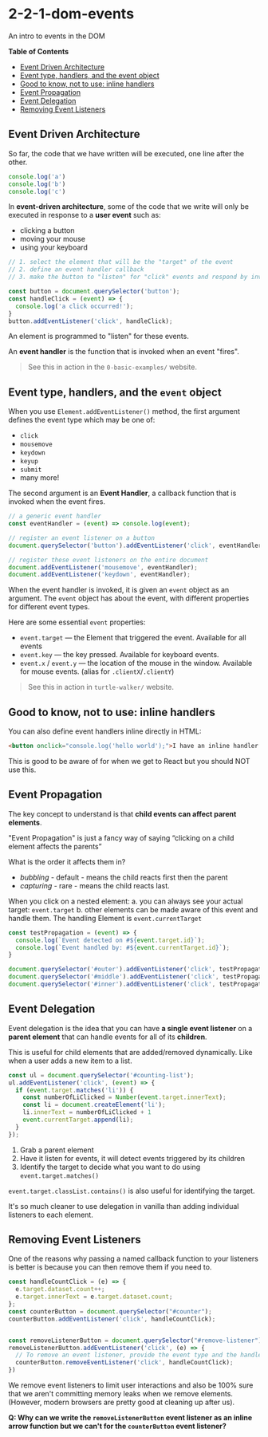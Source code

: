 # 2-2-1-dom-events

An intro to events in the DOM

**Table of Contents**
- [Event Driven Architecture](#event-driven-architecture)
- [Event type, handlers, and the event object](#event-type-handlers-and-the-event-object)
- [Good to know, not to use: inline handlers](#good-to-know-not-to-use-inline-handlers)
- [Event Propagation](#event-propagation)
- [Event Delegation](#event-delegation)
- [Removing Event Listeners](#removing-event-listeners)

## Event Driven Architecture

So far, the code that we have written will be executed, one line after the other.

```js
console.log('a')
console.log('b')
console.log('c')
```

In **event-driven architecture**, some of the code that we write will only be executed in response to a **user event** such as:
* clicking a button
* moving your mouse
* using your keyboard

```js
// 1. select the element that will be the "target" of the event
// 2. define an event handler callback
// 3. make the button to "listen" for "click" events and respond by invoking the event handler

const button = document.querySelector('button');
const handleClick = (event) => {
  console.log('a click occurred!');
}
button.addEventListener('click', handleClick);
```

An element is programmed to "listen" for these events.

An **event handler** is the function that is invoked when an event "fires".

> See this in action in the `0-basic-examples/` website.

## Event type, handlers, and the `event` object

When you use `Element.addEventListener()` method, the first argument defines the event type which may be one of:
- `click`
- `mousemove`
- `keydown`
- `keyup`
- `submit`
- many more!

The second argument is an **Event Handler**, a callback function that is invoked when the event fires.
```js
// a generic event handler
const eventHandler = (event) => console.log(event);

// register an event listener on a button
document.querySelector('button').addEventListener('click', eventHandler);

// register these event listeners on the entire document
document.addEventListener('mousemove', eventHandler);
document.addEventListener('keydown', eventHandler);
```

When the event handler is invoked, it is given an `event` object as an argument. The `event` object has about the event, with different properties for different event types.

Here are some essential `event` properties:

- `event.target` — the Element that triggered the event. Available for all events
- `event.key` — the key pressed. Available for keyboard events.
- `event.x` / `event.y` — the location of the mouse in the window. Available for mouse events. (alias for `.clientX`/`.clientY`)

> See this in action in `turtle-walker/` website.

## Good to know, not to use: inline handlers

You can also define event handlers inline directly in HTML:

```html
<button onclick="console.log('hello world');">I have an inline handler!</button>
```

This is good to be aware of for when we get to React but you should NOT use this.

## Event Propagation

The key concept to understand is that **child events can affect parent elements**. 

"Event Propagation" is just a fancy way of saying “clicking on a child element affects the parents” 

What is the order it affects them in?

* _bubbling_ - default - means the child reacts first then the parent
* _capturing_ - rare - means the child reacts last.

When you click on a nested element:
a. you can always see your actual target: `event.target`
b. other elements can be made aware of this event and handle them. The handling Element is `event.currentTarget`

```js
const testPropagation = (event) => {
  console.log(`Event detected on #${event.target.id}`);
  console.log(`Event handled by: #${event.currentTarget.id}`);
}

document.querySelector('#outer').addEventListener('click', testPropagation);
document.querySelector('#middle').addEventListener('click', testPropagation);
document.querySelector('#inner').addEventListener('click', testPropagation);
```

## Event Delegation

Event delegation is the idea that you can have **a single event listener** on a **parent element** that can handle events for all of its **children**. 

This is useful for child elements that are added/removed dynamically. Like when a user adds a new item to a list.

```js
const ul = document.querySelector('#counting-list');
ul.addEventListener('click', (event) => {
  if (event.target.matches('li')) {
    const numberOfLiClicked = Number(event.target.innerText);
    const li = document.createElement('li');
    li.innerText = numberOfLiClicked + 1
    event.currentTarget.append(li);
  }
});
```

1. Grab a parent element
2. Have it listen for events, it will detect events triggered by its children
3. Identify the target to decide what you want to do using `event.target.matches()`

`event.target.classList.contains()` is also useful for identifying the target.

It's so much cleaner to use delegation in vanilla than adding individual listeners to each element.

## Removing Event Listeners
One of the reasons why passing a named callback function to your listeners is better is because you can then remove them if you need to. 

```js
const handleCountClick = (e) => {
  e.target.dataset.count++;
  e.target.innerText = e.target.dataset.count;
};
const counterButton = document.querySelector("#counter");
counterButton.addEventListener('click', handleCountClick);


const removeListenerButton = document.querySelector("#remove-listener");
removeListenerButton.addEventListener('click', (e) => {
  // To remove an event listener, provide the event type and the handler
  counterButton.removeEventListener('click', handleCountClick);
})
```

We remove event listeners to limit user interactions and also be 100% sure that we aren't committing memory leaks when we remove elements. (However, modern browsers are pretty good at cleaning up after us). 

**Q: Why can we write the `removeListenerButton` event listener as an inline arrow function but we can't for the `counterButton` event listener?**